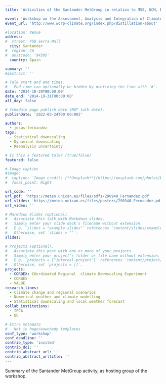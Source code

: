 ```yaml
---
title: 'Activities of the Santander MetGroup in relation to M5S, GCM, RCM, ESD and OBS'

event: 'Workshop on the Assessment, Analysis and Integration of Climate Information Conflicts'
event_url: 'http://www.wcrp-climate.org/index.php/distillation-about'

#location: Venue
address:
#  street: 450 Serra Mall
  city: Santander
#  region: CA
#  postcode: '94305'
  country: Spain

summary: ''
#abstract: ''

# Talk start and end times.
#   End time can optionally be hidden by prefixing the line with `#`.
date: '2014-10-29T00:00:00'
date_end: '2014-10-31T00:00:00'
all_day: false

# Schedule page publish date (NOT talk date).
publishDate: '2022-03-24T00:00:00Z'

authors: 
  - jesus-fernandez
tags: 
  - Statistical downscaling
  - Dynamical downscaling
  - Reanalysis uncertainty

# Is this a featured talk? (true/false)
featured: false

# Image caption
#image:
#  caption: 'Image credit: [**Unsplash**](https://unsplash.com/photos/bzdhc5b3Bxs)'
#  focal_point: Right

url_code: ''
url_pdf: 'https://meteo.unican.es/files/pdfs/290940_Fernandez.pdf'
url_slides: 'https://meteo.unican.es/files/posters/290940_Fernandez.pdf'
url_video: ''

# Markdown Slides (optional).
#   Associate this talk with Markdown slides.
#   Simply enter your slide deck's filename without extension.
#   E.g. `slides = "example-slides"` references `content/slides/example-slides.md`.
#   Otherwise, set `slides = ""`.
slides:

# Projects (optional).
#   Associate this post with one or more of your projects.
#   Simply enter your project's folder or file name without extension.
#   E.g. `projects = ["internal-project"]` references `content/project/deep-learning/index.md`.
#   Otherwise, set `projects = []`.
projects: 
  - CORDEX: COordinated Regional  climate Downscaling Experiment
  - CORWES
  - VALUE
research_lines: 
  - Climate change and regional scenarios
  - Numerical weather and climate modelling
  - Statistical downscaling and local weather forecast
collab_institutions: 
  - IFCA
  - UC

# Extra metadata
#   Not in hugo/wowchemy templates
conf_type: 'workshop'
conf_deadline: ''
contrib_type: 'invited'
contrib_doi: ''
contrib_abstract_url: ''
contrib_abstract_urltitle: ''
---
```


Summary of the Santander MetGroup activity, as hosting group of the workshop.
